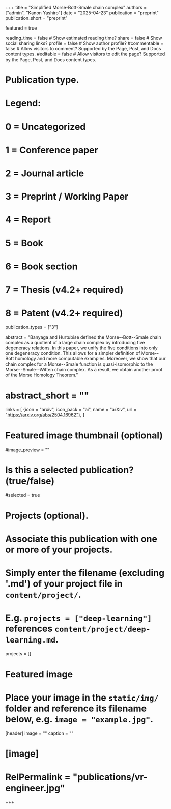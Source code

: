 +++
title = "Simplified Morse-Bott-Smale chain complex"
authors = ["admin", "Kanon Yashiro"]
date = "2025-04-23"
publication = "preprint"
publication_short = "preprint"

featured = true

reading_time = false  # Show estimated reading time?
share = false  # Show social sharing links?
profile = false  # Show author profile?
#commentable = false  # Allow visitors to comment? Supported by the Page, Post, and Docs content types.
#editable = false  # Allow visitors to edit the page? Supported by the Page, Post, and Docs content types.

# Publication type.
# Legend:
# 0 = Uncategorized
# 1 = Conference paper
# 2 = Journal article
# 3 = Preprint / Working Paper
# 4 = Report
# 5 = Book
# 6 = Book section
# 7 = Thesis (v4.2+ required)
# 8 = Patent (v4.2+ required)
publication_types = ["3"]

abstract = "Banyaga and Hurtubise defined the Morse--Bott--Smale chain complex as a quotient of a large chain complex by introducing five degeneracy relations. In this paper, we unify the five conditions into only one degeneracy condition. This allows for a simpler definition of Morse--Bott homology and more computable examples. Moreover, we show that our chain complex for a Morse--Smale function is quasi-isomorphic to the Morse--Smale--Witten chain complex. As a result, we obtain another proof of the Morse Homology Theorem."
# abstract_short = ""

links = [
  {icon = "arxiv", icon_pack = "ai", name = "arXiv", url = "https://arxiv.org/abs/2504.16962"},
  ]

# Featured image thumbnail (optional)
#image_preview = ""

# Is this a selected publication? (true/false)
#selected = true

# Projects (optional).
#   Associate this publication with one or more of your projects.
#   Simply enter the filename (excluding '.md') of your project file in `content/project/`.
#   E.g. `projects = ["deep-learning"]` references `content/project/deep-learning.md`.
projects = []

# Featured image
# Place your image in the `static/img/` folder and reference its filename below, e.g. `image = "example.jpg"`.
[header]
image = ""
caption = ""

# [image]
# RelPermalink = "publications/vr-engineer.jpg"
+++
